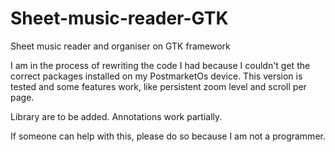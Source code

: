 # Sheet-music-reader-GTK
Sheet music reader and organiser on GTK framework

I am in the process of rewriting the code I had because I couldn't get the correct
packages installed on my PostmarketOs device.
This version is tested and some features work, like persistent zoom level and scroll per page.

Library are to be added.
Annotations work partially.

If someone can help with this, please do so because I am not a programmer.
